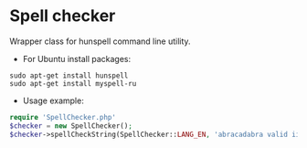 Spell checker
=====================

Wrapper class for hunspell command line utility.

* For Ubuntu install packages:

```
sudo apt-get install hunspell
sudo apt-get install myspell-ru
```

* Usage example:

```php
require 'SpellChecker.php'
$checker = new SpellChecker();
$checker->spellCheckString(SpellChecker::LANG_EN, 'abracadabra valid iinnnvalid');
```